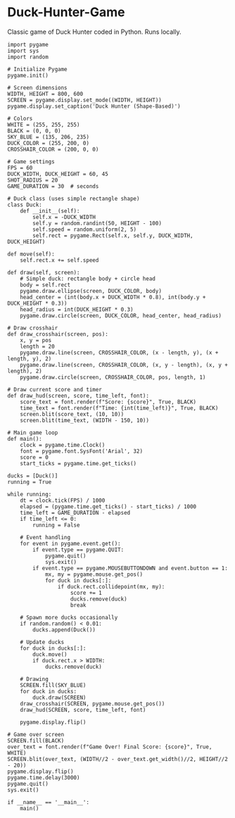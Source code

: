 # Duck-Hunter-Game
Classic game of Duck Hunter coded in Python. Runs locally.

    import pygame
    import sys
    import random
    
    # Initialize Pygame
    pygame.init()
    
    # Screen dimensions
    WIDTH, HEIGHT = 800, 600
    SCREEN = pygame.display.set_mode((WIDTH, HEIGHT))
    pygame.display.set_caption('Duck Hunter (Shape-Based)')
    
    # Colors
    WHITE = (255, 255, 255)
    BLACK = (0, 0, 0)
    SKY_BLUE = (135, 206, 235)
    DUCK_COLOR = (255, 200, 0)
    CROSSHAIR_COLOR = (200, 0, 0)
    
    # Game settings
    FPS = 60
    DUCK_WIDTH, DUCK_HEIGHT = 60, 45
    SHOT_RADIUS = 20
    GAME_DURATION = 30  # seconds
    
    # Duck class (uses simple rectangle shape)
    class Duck:
        def __init__(self):
            self.x = -DUCK_WIDTH
            self.y = random.randint(50, HEIGHT - 100)
            self.speed = random.uniform(2, 5)
            self.rect = pygame.Rect(self.x, self.y, DUCK_WIDTH, DUCK_HEIGHT)

    def move(self):
        self.rect.x += self.speed

    def draw(self, screen):
        # Simple duck: rectangle body + circle head
        body = self.rect
        pygame.draw.ellipse(screen, DUCK_COLOR, body)
        head_center = (int(body.x + DUCK_WIDTH * 0.8), int(body.y + DUCK_HEIGHT * 0.3))
        head_radius = int(DUCK_HEIGHT * 0.3)
        pygame.draw.circle(screen, DUCK_COLOR, head_center, head_radius)
    
    # Draw crosshair
    def draw_crosshair(screen, pos):
        x, y = pos
        length = 20
        pygame.draw.line(screen, CROSSHAIR_COLOR, (x - length, y), (x + length, y), 2)
        pygame.draw.line(screen, CROSSHAIR_COLOR, (x, y - length), (x, y + length), 2)
        pygame.draw.circle(screen, CROSSHAIR_COLOR, pos, length, 1)
    
    # Draw current score and timer
    def draw_hud(screen, score, time_left, font):
        score_text = font.render(f"Score: {score}", True, BLACK)
        time_text = font.render(f"Time: {int(time_left)}", True, BLACK)
        screen.blit(score_text, (10, 10))
        screen.blit(time_text, (WIDTH - 150, 10))
    
    # Main game loop
    def main():
        clock = pygame.time.Clock()
        font = pygame.font.SysFont('Arial', 32)
        score = 0
        start_ticks = pygame.time.get_ticks()

    ducks = [Duck()]
    running = True

    while running:
        dt = clock.tick(FPS) / 1000
        elapsed = (pygame.time.get_ticks() - start_ticks) / 1000
        time_left = GAME_DURATION - elapsed
        if time_left <= 0:
            running = False

        # Event handling
        for event in pygame.event.get():
            if event.type == pygame.QUIT:
                pygame.quit()
                sys.exit()
            if event.type == pygame.MOUSEBUTTONDOWN and event.button == 1:
                mx, my = pygame.mouse.get_pos()
                for duck in ducks[:]:
                    if duck.rect.collidepoint(mx, my):
                        score += 1
                        ducks.remove(duck)
                        break

        # Spawn more ducks occasionally
        if random.random() < 0.01:
            ducks.append(Duck())

        # Update ducks
        for duck in ducks[:]:
            duck.move()
            if duck.rect.x > WIDTH:
                ducks.remove(duck)

        # Drawing
        SCREEN.fill(SKY_BLUE)
        for duck in ducks:
            duck.draw(SCREEN)
        draw_crosshair(SCREEN, pygame.mouse.get_pos())
        draw_hud(SCREEN, score, time_left, font)

        pygame.display.flip()

    # Game over screen
    SCREEN.fill(BLACK)
    over_text = font.render(f"Game Over! Final Score: {score}", True, WHITE)
    SCREEN.blit(over_text, (WIDTH//2 - over_text.get_width()//2, HEIGHT//2 - 20))
    pygame.display.flip()
    pygame.time.delay(3000)
    pygame.quit()
    sys.exit()

    if __name__ == '__main__':
        main()


